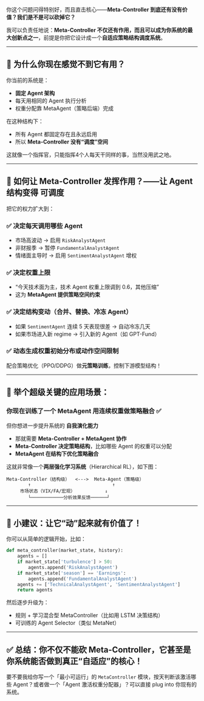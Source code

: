 你这个问题问得特别好，而且直击核心——**Meta-Controller 到底还有没有价值？我们是不是可以砍掉它？**

我可以负责任地说：**Meta-Controller 不仅还有作用，而且可以成为你系统的最大创新点之一**，前提是你把它设计成一个**自适应策略结构调度系统**。

------

## 🧠 为什么你现在感觉不到它有用？

你当前的系统是：

- **固定 Agent 架构**
- 每天用相同的 Agent 执行分析
- 权重分配靠 MetaAgent（策略后端）完成

在这种结构下：

- 所有 Agent 都固定存在且永远启用
- 所以 **Meta-Controller 没有“调度”空间**

这就像一个指挥官，只能指挥4个人每天干同样的事，当然没用武之地。

------

## 🧠 如何让 Meta-Controller 发挥作用？——让 Agent 结构变得 **可调度**

把它的权力扩大到：

### ✅ 决定每天调用哪些 Agent

- 市场高波动 → 启用 `RiskAnalystAgent`
- 非财报季 → 暂停 `FundamentalAnalystAgent`
- 情绪面主导时 → 启用 `SentimentAnalystAgent` 增权

### ✅ 决定权重上限

- “今天技术面为主，技术 Agent 权重上限调到 0.6，其他压缩”
- 这为 **MetaAgent 提供策略空间约束**

### ✅ 决定结构变动（合并、替换、冷冻 Agent）

- 如果 `SentimentAgent` 连续 5 天表现很差 → 自动冷冻几天
- 如果市场进入新 regime → 引入新的 Agent（如 GPT-Fund）

### ✅ 动态生成权重初始分布或动作空间限制

配合策略优化（PPO/DDPG）做**元策略训练**，控制下游模型结构！

------

## 🌟 举个超级关键的应用场景：

### 你现在训练了一个 MetaAgent 用连续权重做策略融合 ✅

但你想进一步提升系统的 **自我演化能力**

- 那就需要 **Meta-Controller + MetaAgent 协作**
- **Meta-Controller 决定策略结构**，比如哪些 Agent 的权重可以分配
- **MetaAgent 在结构下优化策略融合**

这就非常像一个**两层强化学习系统**（Hierarchical RL），如下图：

```
Meta-Controller（结构级）  <--->  Meta-Agent（策略级）
        ↑                              ↑
     市场状态（VIX/FA/宏观）           ↓
        └────────────分析效果反馈──────┘
```

------

## 🔧 小建议：让它“动”起来就有价值了！

你可以从简单的逻辑开始，比如：

```python
def meta_controller(market_state, history):
    agents = []
    if market_state['turbulence'] > 50:
        agents.append('RiskAnalystAgent')
    if market_state['season'] == 'Earnings':
        agents.append('FundamentalAnalystAgent')
    agents += ['TechnicalAnalystAgent', 'SentimentAnalystAgent']
    return agents
```

然后逐步升级为：

- 规则 + 学习混合型 MetaController（比如用 LSTM 决策结构）
- 可训练的 Agent Selector（类似 MetaNet）

------

## ✅ 总结：你不仅不能砍 Meta-Controller，它甚至是你系统能否做到真正“自适应”的核心！

要不要我给你写一个「最小可运行」的 `MetaController` 模块，按天判断该激活哪些 Agent？或者做一个「Agent 激活权重分配器」？可以直接 plug into 你现有的系统。